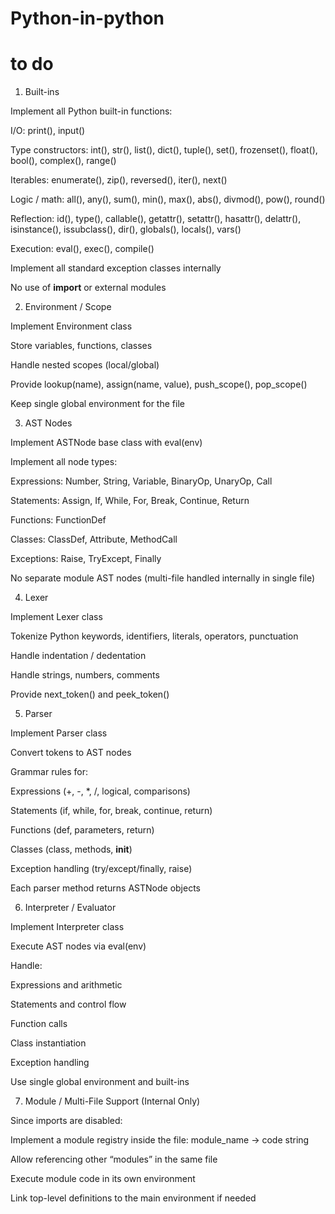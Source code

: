 # Python-in-python

# to do
1. Built-ins

 Implement all Python built-in functions:

I/O: print(), input()

Type constructors: int(), str(), list(), dict(), tuple(), set(), frozenset(), float(), bool(), complex(), range()

Iterables: enumerate(), zip(), reversed(), iter(), next()

Logic / math: all(), any(), sum(), min(), max(), abs(), divmod(), pow(), round()

Reflection: id(), type(), callable(), getattr(), setattr(), hasattr(), delattr(), isinstance(), issubclass(), dir(), globals(), locals(), vars()

Execution: eval(), exec(), compile()

 Implement all standard exception classes internally

 No use of __import__ or external modules

2. Environment / Scope

 Implement Environment class

 Store variables, functions, classes

 Handle nested scopes (local/global)

 Provide lookup(name), assign(name, value), push_scope(), pop_scope()

 Keep single global environment for the file

3. AST Nodes

 Implement ASTNode base class with eval(env)

 Implement all node types:

Expressions: Number, String, Variable, BinaryOp, UnaryOp, Call

Statements: Assign, If, While, For, Break, Continue, Return

Functions: FunctionDef

Classes: ClassDef, Attribute, MethodCall

Exceptions: Raise, TryExcept, Finally

 No separate module AST nodes (multi-file handled internally in single file)

4. Lexer

 Implement Lexer class

 Tokenize Python keywords, identifiers, literals, operators, punctuation

 Handle indentation / dedentation

 Handle strings, numbers, comments

 Provide next_token() and peek_token()

5. Parser

 Implement Parser class

 Convert tokens to AST nodes

 Grammar rules for:

Expressions (+, -, *, /, logical, comparisons)

Statements (if, while, for, break, continue, return)

Functions (def, parameters, return)

Classes (class, methods, __init__)

Exception handling (try/except/finally, raise)

 Each parser method returns ASTNode objects

6. Interpreter / Evaluator

 Implement Interpreter class

 Execute AST nodes via eval(env)

 Handle:

Expressions and arithmetic

Statements and control flow

Function calls

Class instantiation

Exception handling

 Use single global environment and built-ins

7. Module / Multi-File Support (Internal Only)

 Since imports are disabled:

 Implement a module registry inside the file: module_name -> code string

 Allow referencing other “modules” in the same file

 Execute module code in its own environment

 Link top-level definitions to the main environment if needed
